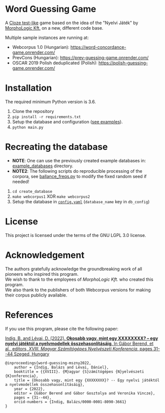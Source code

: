 # Word Guessing Game

A [Cloze test-like](https://en.wikipedia.org/wiki/Cloze_test) game based on
 the idea of the "Nyelvi Játék" by [MorphoLogic Kft.](https://www.morphologic.hu/) on a new, different code base.

Multiple sample instances are running at:
- Webcorpus 1.0 (Hungarian): https://word-concordance-game.onrender.com/
- PrevCons (Hungarian): https://prev-guessing-game.onrender.com/
- OSCAR 2019 Polish deduplicated (Polish): https://polish-guessing-game.onrender.com/

# Installation

The required minimum Python version is 3.6.

1. Clone the repository
2. `pip install -r requirements.txt`
3. Setup the database and configuration ([see examples](example_databases)).
4. `python main.py`

# Recreating the database

- __NOTE__: One can use the previously created example databases in: [example_databases](example_databases) directory.
- __NOTE2__: The following scripts do reproducible processing of the corpora, see [ballance_freqs.py](create_database/ballance_freqs.py) to modify the fixed random seed if needed!

1. `cd create_database`
2. `make webcorpus1` XOR `make webcorpus2`
3. Setup the database in [`config.yaml`](config.yaml) (`database_name` key in `db_config`)

# License

This project is licensed under the terms of the GNU LGPL 3.0 license.

# Acknowledgement

The authors gratefully acknowledge the groundbreaking work of all pioneers who inspired this program. <br>
We wish to thank to the employees of _MorphoLogic Kft._ who created this program. <br>
We also thank to the publishers of both Webcorpus versions for making their corpus publicly available.

# References

If you use this program, please cite the following paper:

[Indig, B. and Lévai, D. (2022). __Okosabb vagy, mint egy XXXXXXXX? – egy nyelvi játéktól a nyelvmodellek összehasonlı́tásáig__. In Gábor Berend, et al., editors, _XVIII. Magyar Számı́tógépes Nyelvészeti Konferencia_, pages 31--44 Szeged, Hungary](https://rgai.inf.u-szeged.hu/sites/rgai.inf.u-szeged.hu/files/mszny2022.pdf)

```
@inproceedings{word-guessing-mszny2022,
    author = {Indig, Balázs and Lévai, Dániel},
    booktitle = {{XVIII}. {M}agyar {S}zámítógépes {N}yelvészeti {K}onferencia},
    title = {Okosabb vagy, mint egy {XXXXXXXX}? -- Egy nyelvi játéktól a nyelvmodellek összehasonlításáig},
    year = {2022},
    editor = {Gábor Berend and Gábor Gosztolya and Veronika Vincze},
    pages = {31--44},
    orcid-numbers = {Indig, Balázs/0000-0001-8090-3661}
}
```

